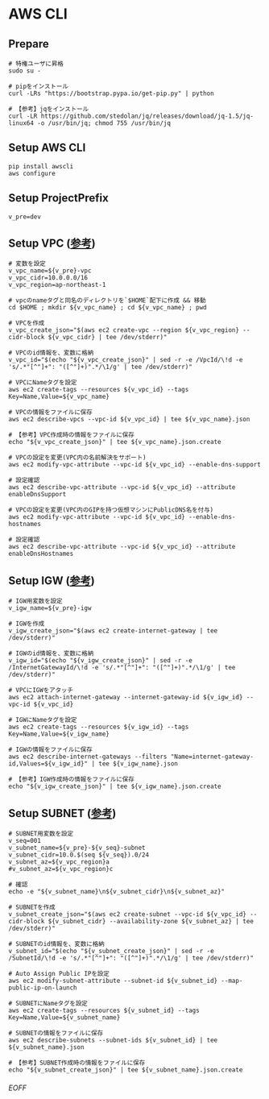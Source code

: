 # AWS CLI

## Prepare
    # 特権ユーザに昇格
    sudo su -
    
    # pipをインストール
    curl -LRs "https://bootstrap.pypa.io/get-pip.py" | python
    
    # 【参考】jqをインストール
    curl -LR https://github.com/stedolan/jq/releases/download/jq-1.5/jq-linux64 -o /usr/bin/jq; chmod 755 /usr/bin/jq


## Setup AWS CLI
    pip install awscli
    aws configure


## Setup ProjectPrefix
    v_pre=dev

## Setup VPC ([参考](http://www.simpline.co.jp/tech/?p=267))

    # 変数を設定
    v_vpc_name=${v_pre}-vpc
    v_vpc_cidr=10.0.0.0/16
    v_vpc_region=ap-northeast-1
    
    # vpcのnameタグと同名のディレクトリを`$HOME`配下に作成 && 移動
    cd $HOME ; mkdir ${v_vpc_name} ; cd ${v_vpc_name} ; pwd
    
    # VPCを作成
    v_vpc_create_json="$(aws ec2 create-vpc --region ${v_vpc_region} --cidr-block ${v_vpc_cidr} | tee /dev/stderr)"
    
    # VPCのid情報を、変数に格納
    v_vpc_id="$(echo "${v_vpc_create_json}" | sed -r -e /VpcId/\!d -e 's/.*"[^"]+": "([^"]+)".*/\1/g' | tee /dev/stderr)"
    
    # VPCにNameタグを設定
    aws ec2 create-tags --resources ${v_vpc_id} --tags Key=Name,Value=${v_vpc_name}
    
    # VPCの情報をファイルに保存
    aws ec2 describe-vpcs --vpc-id ${v_vpc_id} | tee ${v_vpc_name}.json
    
    # 【参考】VPC作成時の情報をファイルに保存
    echo "${v_vpc_create_json}" | tee ${v_vpc_name}.json.create
    
    # VPCの設定を変更(VPC内の名前解決をサポート)
    aws ec2 modify-vpc-attribute --vpc-id ${v_vpc_id} --enable-dns-support
    
    # 設定確認
    aws ec2 describe-vpc-attribute --vpc-id ${v_vpc_id} --attribute enableDnsSupport
    
    # VPCの設定を変更(VPC内のGIPを持つ仮想マシンにPublicDNS名を付与)
    aws ec2 modify-vpc-attribute --vpc-id ${v_vpc_id} --enable-dns-hostnames
    
    # 設定確認
    aws ec2 describe-vpc-attribute --vpc-id ${v_vpc_id} --attribute enableDnsHostnames


## Setup IGW ([参考](http://www.simpline.co.jp/tech/?p=267))

    # IGW用変数を設定
    v_igw_name=${v_pre}-igw
    
    # IGWを作成
    v_igw_create_json="$(aws ec2 create-internet-gateway | tee /dev/stderr)"
    
    # IGWのid情報を、変数に格納
    v_igw_id="$(echo "${v_igw_create_json}" | sed -r -e /InternetGatewayId/\!d -e 's/.*"[^"]+": "([^"]+)".*/\1/g' | tee /dev/stderr)"
    
    # VPCにIGWをアタッチ
    aws ec2 attach-internet-gateway --internet-gateway-id ${v_igw_id} --vpc-id ${v_vpc_id}
    
    # IGWにNameタグを設定
    aws ec2 create-tags --resources ${v_igw_id} --tags Key=Name,Value=${v_igw_name}
    
    # IGWの情報をファイルに保存
    aws ec2 describe-internet-gateways --filters "Name=internet-gateway-id,Values=${v_igw_id}" | tee ${v_igw_name}.json
    
    # 【参考】IGW作成時の情報をファイルに保存
    echo "${v_igw_create_json}" | tee ${v_igw_name}.json.create


## Setup SUBNET ([参考](http://www.simpline.co.jp/tech/?p=267))

    # SUBNET用変数を設定
    v_seq=001
    v_subnet_name=${v_pre}-${v_seq}-subnet
    v_subnet_cidr=10.0.$(seq ${v_seq}).0/24
    v_subnet_az=${v_vpc_region}a
    #v_subnet_az=${v_vpc_region}c
    
    # 確認
    echo -e "${v_subnet_name}\n${v_subnet_cidr}\n${v_subnet_az}"
    
    # SUBNETを作成
    v_subnet_create_json="$(aws ec2 create-subnet --vpc-id ${v_vpc_id} --cidr-block ${v_subnet_cidr} --availability-zone ${v_subnet_az} | tee /dev/stderr)"
    
    # SUBNETのid情報を、変数に格納
    v_subnet_id="$(echo "${v_subnet_create_json}" | sed -r -e /SubnetId/\!d -e 's/.*"[^"]+": "([^"]+)".*/\1/g' | tee /dev/stderr)"
    
    # Auto Assign Public IPを設定
    aws ec2 modify-subnet-attribute --subnet-id ${v_subnet_id} --map-public-ip-on-launch
    
    # SUBNETにNameタグを設定
    aws ec2 create-tags --resources ${v_subnet_id} --tags Key=Name,Value=${v_subnet_name}
    
    # SUBNETの情報をファイルに保存
    aws ec2 describe-subnets --subnet-ids ${v_subnet_id} | tee ${v_subnet_name}.json
    
    # 【参考】SUBNET作成時の情報をファイルに保存
    echo "${v_subnet_create_json}" | tee ${v_subnet_name}.json.create












###### EOFF
